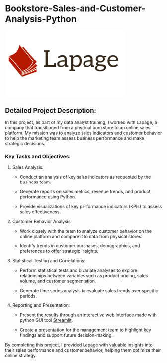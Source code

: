 # Bookstore-Sales-and-Customer-Analysis-Python

![lapage_logo](https://github.com/Armeldt/Bookstore-Sales-and-Customer-Analysis-Python/blob/main/Ressources/logo.png?raw=true)


## Detailed Project Description:
In this project, as part of my data analyst training, I worked with Lapage, a company that transitioned from a physical bookstore to an online sales platform. My mission was to analyze sales indicators and customer behavior to help the marketing team assess business performance and make strategic decisions.

### Key Tasks and Objectives:

1. Sales Analysis:

    - Conduct an analysis of key sales indicators as requested by the business team.

    - Generate reports on sales metrics, revenue trends, and product performance using Python.
   
    - Provide visualizations of key performance indicators (KPIs) to assess sales effectiveness.
   
2. Customer Behavior Analysis:

    - Work closely with the team to analyze customer behavior on the online platform and compare it to data from physical stores.
   
    - Identify trends in customer purchases, demographics, and preferences to offer strategic insights.
   
3. Statistical Testing and Correlations:

    - Perform statistical tests and bivariate analyses to explore relationships between variables such as product pricing, sales volume, and customer segmentation.
      
    - Generate time series analysis to evaluate sales trends over specific periods.
      
4. Reporting and Presentation:

    -  Present the results through an interactive web interface made with python GUI tool [Streamlit](https://armeldt-p6streamlit-home-x8ggr7.streamlit.app/Analyse_client%C3%A8le).
   
    -  Create a presentation for the management team to highlight key findings and support future decision-making.
  
  
By completing this project, I provided Lapage with valuable insights into their sales performance and customer behavior, helping them optimize their online strategy.
